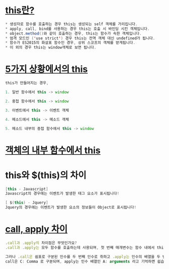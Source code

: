 # [this란?](https://www.zerocho.com/category/JavaScript/post/5b0645cc7e3e36001bf676eb)
```java
* 생성자로 함수를 호출하는 경우 this는 생성되는 self 객체를 가리킵니다.
* apply, call, bind를 사용하는 경우 this는 호출 시 바인딩 시킨 객체입니다.
* object.method()와 같이 호출하는 경우, this는 함수가 속한 객체입니다.
* 엄격 모드인 ('use strict') 경우 this는 전역 객체 대신 undefined가 됩니다.
* 함수가 ES2015의 화살표 함수인 경우, 상위 스코프의 객체를 받게됩니다.
* 이 외의 경우 this는 window객체로 보면 됩니다.

```

# [5가지 상황에서의 this](https://beomy.tistory.com/6)
```javascript
this가 만들어지는 경우,

1. 일반 함수에서 this -> window

2. 중첩 함수에서 this -> window

3. 이벤트에서 this -> 이벤트 객체

4. 메소드에서 this -> 메소드 객체

5. 메소드 내부의 중첩 함수에서 this -> window

```

# [객체의 내부 함수에서 this](https://wormwlrm.github.io/2019/03/04/You-should-know-JavaScript-this.html)

# this와 $(this)의 차이
```java
[this - Javascript]
Javascript의 경우에는 이벤트가 발생한 태그 요소가 표시됩니다!

[ $(this) - Jquery]
Jquery의 경우에는 이벤트가 발생한 요소의 정보들이 Object로 표시됩니다!
```


# [call, apply 차이](https://velog.io/@chris/front-end-interview-handbook-js-1#foreach-%EB%A3%A8%ED%94%84%EC%99%80-map-%EB%A3%A8%ED%94%84-%EC%82%AC%EC%9D%B4%EC%9D%98-%EC%A3%BC%EC%9A%94-%EC%B0%A8%EC%9D%B4%EC%A0%90%EC%9D%84-%EC%84%A4%EB%AA%85%ED%95%A0-%EC%88%98-%EC%9E%88%EB%82%98%EC%9A%94-%EC%99%9C-%EB%91%98-%EC%A4%91-%ED%95%98%EB%82%98%EB%A5%BC-%EC%84%A0%ED%83%9D%ED%95%A0-%EA%B2%83%EC%9D%B8%EA%B0%80%EC%9A%94)
```javascript
.call과 .apply의 차이점은 무엇인가요?
.call과 .apply는 모두 함수를 호출하는데 사용되며, 첫 번째 매개변수는 함수 내에서 this의 값으로 사용됩니다. 

그러나 .call은 쉼표로 구분된 인수를 두 번째 인수로 취하고 .apply는 인수의 배열을 두 번째 인수로 취합니다. 
call은 C: Comma 로 구분되며, apply는 인수 배열인 A: arguments 라고 기억하면 쉽습니다.
```
